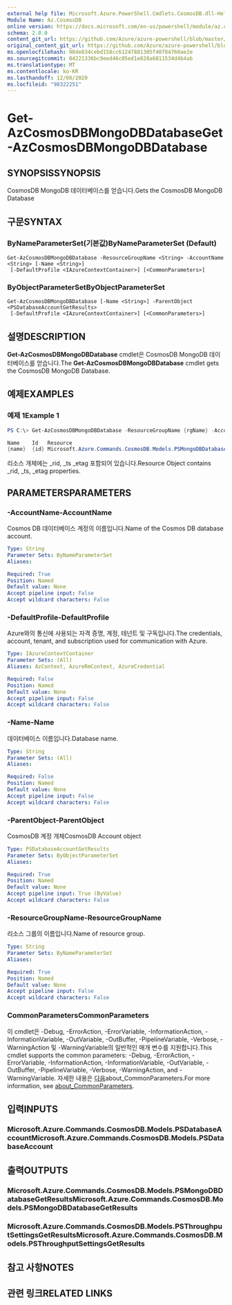 ```yaml
---
external help file: Microsoft.Azure.PowerShell.Cmdlets.CosmosDB.dll-Help.xml
Module Name: Az.CosmosDB
online version: https://docs.microsoft.com/en-us/powershell/module/az.cosmosdb/get-azcosmosdbmongodbdatabase
schema: 2.0.0
content_git_url: https://github.com/Azure/azure-powershell/blob/master/src/CosmosDB/CosmosDB/help/Get-AzCosmosDBMongoDBDatabase.md
original_content_git_url: https://github.com/Azure/azure-powershell/blob/master/src/CosmosDB/CosmosDB/help/Get-AzCosmosDBMongoDBDatabase.md
ms.openlocfilehash: 98de834cebd158cc61247881305f40f84760ae2e
ms.sourcegitcommit: 04221336bc9eed46c05ed1e828a6811534d4b4ab
ms.translationtype: MT
ms.contentlocale: ko-KR
ms.lasthandoff: 12/08/2020
ms.locfileid: "98322251"
---
```

# <span data-ttu-id="7199f-101">Get-AzCosmosDBMongoDBDatabase</span><span class="sxs-lookup"><span data-stu-id="7199f-101">Get-AzCosmosDBMongoDBDatabase</span></span>

## <span data-ttu-id="7199f-102">SYNOPSIS</span><span class="sxs-lookup"><span data-stu-id="7199f-102">SYNOPSIS</span></span>
<span data-ttu-id="7199f-103">CosmosDB MongoDB 데이터베이스를 얻습니다.</span><span class="sxs-lookup"><span data-stu-id="7199f-103">Gets the CosmosDB MongoDB Database</span></span>

## <span data-ttu-id="7199f-104">구문</span><span class="sxs-lookup"><span data-stu-id="7199f-104">SYNTAX</span></span>

### <span data-ttu-id="7199f-105">ByNameParameterSet(기본값)</span><span class="sxs-lookup"><span data-stu-id="7199f-105">ByNameParameterSet (Default)</span></span>
```
Get-AzCosmosDBMongoDBDatabase -ResourceGroupName <String> -AccountName <String> [-Name <String>]
 [-DefaultProfile <IAzureContextContainer>] [<CommonParameters>]
```

### <span data-ttu-id="7199f-106">ByObjectParameterSet</span><span class="sxs-lookup"><span data-stu-id="7199f-106">ByObjectParameterSet</span></span>
```
Get-AzCosmosDBMongoDBDatabase [-Name <String>] -ParentObject <PSDatabaseAccountGetResults>
 [-DefaultProfile <IAzureContextContainer>] [<CommonParameters>]
```

## <span data-ttu-id="7199f-107">설명</span><span class="sxs-lookup"><span data-stu-id="7199f-107">DESCRIPTION</span></span>
<span data-ttu-id="7199f-108">**Get-AzCosmosDBMongoDBDatabase** cmdlet은 CosmosDB MongoDB 데이터베이스를 얻습니다.</span><span class="sxs-lookup"><span data-stu-id="7199f-108">The **Get-AzCosmosDBMongoDBDatabase** cmdlet gets the CosmosDB MongoDB Database.</span></span>

## <span data-ttu-id="7199f-109">예제</span><span class="sxs-lookup"><span data-stu-id="7199f-109">EXAMPLES</span></span>

### <span data-ttu-id="7199f-110">예제 1</span><span class="sxs-lookup"><span data-stu-id="7199f-110">Example 1</span></span>
```powershell
PS C:\> Get-AzCosmosDBMongoDBDatabase -ResourceGroupName {rgName} -AccountName {accountName} -Name {dbName} 

Name    Id   Resource
{name}  {id} Microsoft.Azure.Commands.CosmosDB.Models.PSMongoDBDatabaseGetPropertiesResource
```

<span data-ttu-id="7199f-111">리소스 개체에는 _rid, _ts _etag 포함되어 있습니다.</span><span class="sxs-lookup"><span data-stu-id="7199f-111">Resource Object contains _rid, _ts, _etag properties.</span></span>

## <span data-ttu-id="7199f-112">PARAMETERS</span><span class="sxs-lookup"><span data-stu-id="7199f-112">PARAMETERS</span></span>

### <span data-ttu-id="7199f-113">-AccountName</span><span class="sxs-lookup"><span data-stu-id="7199f-113">-AccountName</span></span>
<span data-ttu-id="7199f-114">Cosmos DB 데이터베이스 계정의 이름입니다.</span><span class="sxs-lookup"><span data-stu-id="7199f-114">Name of the Cosmos DB database account.</span></span>

```yaml
Type: String
Parameter Sets: ByNameParameterSet
Aliases:

Required: True
Position: Named
Default value: None
Accept pipeline input: False
Accept wildcard characters: False
```

### <span data-ttu-id="7199f-115">-DefaultProfile</span><span class="sxs-lookup"><span data-stu-id="7199f-115">-DefaultProfile</span></span>
<span data-ttu-id="7199f-116">Azure와의 통신에 사용되는 자격 증명, 계정, 테넌트 및 구독입니다.</span><span class="sxs-lookup"><span data-stu-id="7199f-116">The credentials, account, tenant, and subscription used for communication with Azure.</span></span>

```yaml
Type: IAzureContextContainer
Parameter Sets: (All)
Aliases: AzContext, AzureRmContext, AzureCredential

Required: False
Position: Named
Default value: None
Accept pipeline input: False
Accept wildcard characters: False
```

### <span data-ttu-id="7199f-117">-Name</span><span class="sxs-lookup"><span data-stu-id="7199f-117">-Name</span></span>
<span data-ttu-id="7199f-118">데이터베이스 이름입니다.</span><span class="sxs-lookup"><span data-stu-id="7199f-118">Database name.</span></span>

```yaml
Type: String
Parameter Sets: (All)
Aliases:

Required: False
Position: Named
Default value: None
Accept pipeline input: False
Accept wildcard characters: False
```

### <span data-ttu-id="7199f-119">-ParentObject</span><span class="sxs-lookup"><span data-stu-id="7199f-119">-ParentObject</span></span>
<span data-ttu-id="7199f-120">CosmosDB 계정 개체</span><span class="sxs-lookup"><span data-stu-id="7199f-120">CosmosDB Account object</span></span>

```yaml
Type: PSDatabaseAccountGetResults
Parameter Sets: ByObjectParameterSet
Aliases:

Required: True
Position: Named
Default value: None
Accept pipeline input: True (ByValue)
Accept wildcard characters: False
```

### <span data-ttu-id="7199f-121">-ResourceGroupName</span><span class="sxs-lookup"><span data-stu-id="7199f-121">-ResourceGroupName</span></span>
<span data-ttu-id="7199f-122">리소스 그룹의 이름입니다.</span><span class="sxs-lookup"><span data-stu-id="7199f-122">Name of resource group.</span></span>

```yaml
Type: String
Parameter Sets: ByNameParameterSet
Aliases:

Required: True
Position: Named
Default value: None
Accept pipeline input: False
Accept wildcard characters: False
```

### <span data-ttu-id="7199f-123">CommonParameters</span><span class="sxs-lookup"><span data-stu-id="7199f-123">CommonParameters</span></span>
<span data-ttu-id="7199f-124">이 cmdlet은 -Debug, -ErrorAction, -ErrorVariable, -InformationAction, -InformationVariable, -OutVariable, -OutBuffer, -PipelineVariable, -Verbose, -WarningAction 및 -WarningVariable의 일반적인 매개 변수를 지원합니다.</span><span class="sxs-lookup"><span data-stu-id="7199f-124">This cmdlet supports the common parameters: -Debug, -ErrorAction, -ErrorVariable, -InformationAction, -InformationVariable, -OutVariable, -OutBuffer, -PipelineVariable, -Verbose, -WarningAction, and -WarningVariable.</span></span> <span data-ttu-id="7199f-125">자세한 내용은 [다음](http://go.microsoft.com/fwlink/?LinkID=113216)about_CommonParameters.</span><span class="sxs-lookup"><span data-stu-id="7199f-125">For more information, see [about_CommonParameters](http://go.microsoft.com/fwlink/?LinkID=113216).</span></span>

## <span data-ttu-id="7199f-126">입력</span><span class="sxs-lookup"><span data-stu-id="7199f-126">INPUTS</span></span>

### <span data-ttu-id="7199f-127">Microsoft.Azure.Commands.CosmosDB.Models.PSDatabaseAccount</span><span class="sxs-lookup"><span data-stu-id="7199f-127">Microsoft.Azure.Commands.CosmosDB.Models.PSDatabaseAccount</span></span>

## <span data-ttu-id="7199f-128">출력</span><span class="sxs-lookup"><span data-stu-id="7199f-128">OUTPUTS</span></span>

### <span data-ttu-id="7199f-129">Microsoft.Azure.Commands.CosmosDB.Models.PSMongoDBDatabaseGetResults</span><span class="sxs-lookup"><span data-stu-id="7199f-129">Microsoft.Azure.Commands.CosmosDB.Models.PSMongoDBDatabaseGetResults</span></span>

### <span data-ttu-id="7199f-130">Microsoft.Azure.Commands.CosmosDB.Models.PSThroughputSettingsGetResults</span><span class="sxs-lookup"><span data-stu-id="7199f-130">Microsoft.Azure.Commands.CosmosDB.Models.PSThroughputSettingsGetResults</span></span>

## <span data-ttu-id="7199f-131">참고 사항</span><span class="sxs-lookup"><span data-stu-id="7199f-131">NOTES</span></span>

## <span data-ttu-id="7199f-132">관련 링크</span><span class="sxs-lookup"><span data-stu-id="7199f-132">RELATED LINKS</span></span>

